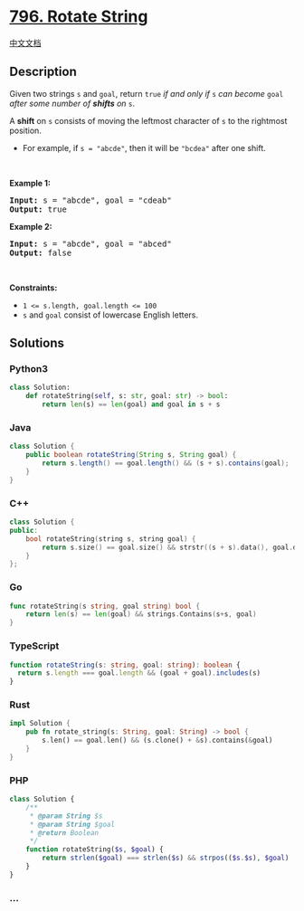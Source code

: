 # [796. Rotate String](https://leetcode.com/problems/rotate-string)

[中文文档](/solution/0700-0799/0796.Rotate%20String/README.md)

## Description

<p>Given two strings <code>s</code> and <code>goal</code>, return <code>true</code> <em>if and only if</em> <code>s</code> <em>can become</em> <code>goal</code> <em>after some number of <strong>shifts</strong> on</em> <code>s</code>.</p>

<p>A <strong>shift</strong> on <code>s</code> consists of moving the leftmost character of <code>s</code> to the rightmost position.</p>

<ul>
	<li>For example, if <code>s = &quot;abcde&quot;</code>, then it will be <code>&quot;bcdea&quot;</code> after one shift.</li>
</ul>

<p>&nbsp;</p>
<p><strong class="example">Example 1:</strong></p>
<pre><strong>Input:</strong> s = "abcde", goal = "cdeab"
<strong>Output:</strong> true
</pre><p><strong class="example">Example 2:</strong></p>
<pre><strong>Input:</strong> s = "abcde", goal = "abced"
<strong>Output:</strong> false
</pre>
<p>&nbsp;</p>
<p><strong>Constraints:</strong></p>

<ul>
	<li><code>1 &lt;= s.length, goal.length &lt;= 100</code></li>
	<li><code>s</code> and <code>goal</code> consist of lowercase English letters.</li>
</ul>

## Solutions

<!-- tabs:start -->

### **Python3**

```python
class Solution:
    def rotateString(self, s: str, goal: str) -> bool:
        return len(s) == len(goal) and goal in s + s
```

### **Java**

```java
class Solution {
    public boolean rotateString(String s, String goal) {
        return s.length() == goal.length() && (s + s).contains(goal);
    }
}
```

### **C++**

```cpp
class Solution {
public:
    bool rotateString(string s, string goal) {
        return s.size() == goal.size() && strstr((s + s).data(), goal.data());
    }
};
```

### **Go**

```go
func rotateString(s string, goal string) bool {
	return len(s) == len(goal) && strings.Contains(s+s, goal)
}
```

### **TypeScript**

```ts
function rotateString(s: string, goal: string): boolean {
  return s.length === goal.length && (goal + goal).includes(s)
}
```

### **Rust**

```rust
impl Solution {
    pub fn rotate_string(s: String, goal: String) -> bool {
        s.len() == goal.len() && (s.clone() + &s).contains(&goal)
    }
}
```

### **PHP**

```php
class Solution {
    /**
     * @param String $s
     * @param String $goal
     * @return Boolean
     */
    function rotateString($s, $goal) {
        return strlen($goal) === strlen($s) && strpos(($s.$s), $goal) !== false;
    }
}
```

### **...**

```

```

<!-- tabs:end -->
